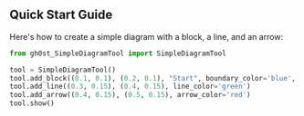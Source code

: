 ## Quick Start Guide

Here's how to create a simple diagram with a block, a line, and an arrow:

```python
from gh0st_SimpleDiagramTool import SimpleDiagramTool

tool = SimpleDiagramTool()
tool.add_block((0.1, 0.1), (0.2, 0.1), "Start", boundary_color='blue', text_size=12)
tool.add_line((0.3, 0.15), (0.4, 0.15), line_color='green')
tool.add_arrow((0.4, 0.15), (0.5, 0.15), arrow_color='red')
tool.show()
